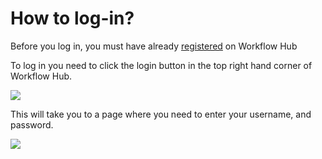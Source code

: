 # How to log-in?

Before you log in, you must have already [registered](../How-to-register) on Workflow Hub

To log in you need to click the login button in the top right hand corner of Workflow Hub.

![](images/login-1.PNG)

This will take you to a page where you need to enter your username, and password.

![](images/login-2.PNG)
